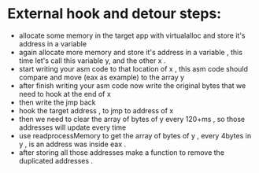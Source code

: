 # External hook and detour steps:
- allocate some memory in the target app with virtualalloc and store it's address in a variable
- again allocate more memory and store it's address in a variable , this time let's call this variable y, and the other x .
- start writing your asm code to that location of x , this asm code should compare and move (eax as example) to the array y
- after finish writing your asm code now write the original bytes that we need to hook at the end of x
- then write the jmp back
- hook the target address , to jmp to address of x
- then we need to clear the array of bytes of y every 120+ms , so those addresses will update every time
- use readprocessMemory to get the array of bytes of y , every 4bytes in y , is an address was inside eax .
- after storing all those addresses make a function to remove the duplicated addresses .
